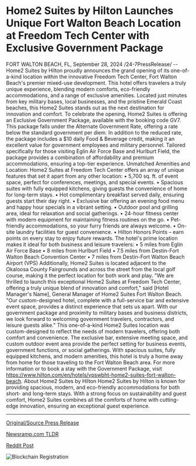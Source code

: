 # Home2 Suites by Hilton Launches Unique Fort Walton Beach Location at Freedom Tech Center with Exclusive Government Package

FORT WALTON BEACH, FL, September 28, 2024 /24-7PressRelease/ -- Home2 Suites by Hilton proudly announces the grand opening of its one-of-a-kind location within the innovative Freedom Tech Center, Fort Walton Beach's premier mixed-use development. This hotel offers travelers a truly unique experience, blending modern comforts, eco-friendly accommodations, and a range of exclusive amenities. Located just minutes from key military bases, local businesses, and the pristine Emerald Coast beaches, this Home2 Suites stands out as the next destination for innovation and comfort.  To celebrate the opening, Home2 Suites is offering an Exclusive Government Package, available with the booking code GV7. This package falls under the Alternate Government Rate, offering a rate below the standard government per diem. In addition to the reduced rate, the package includes a $10 daily Food & Beverage credit, making it an excellent value for government employees and military personnel. Tailored specifically for those visiting Eglin Air Force Base and Hurlburt Field, the package provides a combination of affordability and premium accommodations, ensuring a top-tier experience.  Unmatched Amenities and Location:  Home2 Suites at Freedom Tech Center offers an array of unique features that set it apart from any other location: •	5,700 sq. ft. of event space, perfect for conferences, meetings, and special events. •	Spacious suites with fully equipped kitchens, giving guests the convenience of home for long-term stays. •	Hot complimentary breakfast served daily, ensuring guests start their day right. •	Exclusive bar offering an evening food menu and happy hour specials in a vibrant setting. •	Outdoor pool and grilling area, ideal for relaxation and social gatherings. •	24-hour fitness center with modern equipment for maintaining fitness routines on the go. •	Pet-friendly accommodations, so your furry friends are always welcome. •	On-site laundry facilities for guest convenience. •	Hilton Honors Points – earn points on every stay to enjoy future rewards.  The hotel's prime location makes it ideal for both business and leisure travelers: •	5 miles from Eglin Air Force Base •	8 miles from Hurlburt Field •	7.5 miles from Destin-Fort Walton Beach Convention Center •	7 miles from Destin-Fort Walton Beach Airport (VPS)  Additionally, Home2 Suites is located adjacent to the Okaloosa County Fairgrounds and across the street from the local golf course, making it the perfect location for both work and play.  "We are thrilled to launch this exceptional Home2 Suites at Freedom Tech Center, offering a truly unique blend of innovation and comfort," said [Hotel Manager's Name], General Manager of Home2 Suites Fort Walton Beach. "Our custom-designed hotel, complete with a full-service bar and extensive event space, provides a distinct experience that sets us apart. With our government package and proximity to military bases and business districts, we look forward to welcoming government travelers, contractors, and leisure guests alike."  This one-of-a-kind Home2 Suites location was custom-designed to reflect the needs of modern travelers, offering both comfort and convenience. The exclusive bar, extensive meeting space, and custom outdoor event area provide the perfect setting for business events, government functions, or social gatherings. With spacious suites, fully equipped kitchens, and modern amenities, this hotel is truly a home away from home for those traveling to the Fort Walton Beach area.  For more information or to book a stay with the Government Package, visit https://www.hilton.com/en/hotels/vpswbht-home2-suites-fort-walton-beach.  About Home2 Suites by Hilton Home2 Suites by Hilton is known for providing spacious, modern, and eco-friendly accommodations for both short- and long-term stays. With a strong focus on sustainability and guest comfort, Home2 Suites combines all the comforts of home with cutting-edge innovation, ensuring an exceptional guest experience. 

---

[Original/Source Press Release](https://www.24-7pressrelease.com/press-release/514782/home2-suites-by-hilton-launches-unique-fort-walton-beach-location-at-freedom-tech-center-with-exclusive-government-package)
                    

[Newsramp.com TLDR](None) 



[Reddit Post](https://www.reddit.com/r/eventNews/comments/1fr8sbz/home2_suites_by_hilton_opens_unique_location_in/) 



![Blockchain Registration](https://cdn.newsramp.app/24-7PressRelease/qrcode/249/28/pink9h7E.webp)
